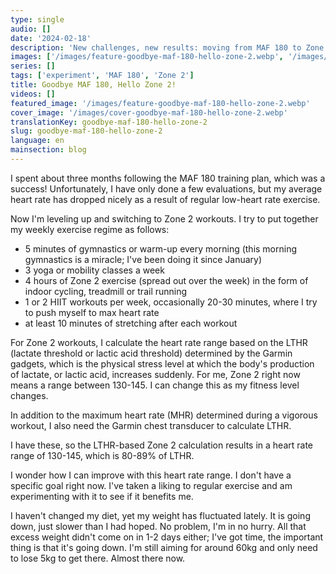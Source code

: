 ```yaml
---
type: single
audio: []
date: '2024-02-18'
description: 'New challenges, new results: moving from MAF 180 to Zone 2'
images: ['/images/feature-goodbye-maf-180-hello-zone-2.webp', '/images/cover-goodbye-maf-180-hello-zone-2.webp']
series: []
tags: ['experiment', 'MAF 180', 'Zone 2']
title: Goodbye MAF 180, Hello Zone 2!
videos: []
featured_image: '/images/feature-goodbye-maf-180-hello-zone-2.webp'
cover_image: '/images/cover-goodbye-maf-180-hello-zone-2.webp'
translationKey: goodbye-maf-180-hello-zone-2
slug: goodbye-maf-180-hello-zone-2
language: en
mainsection: blog
---
```


I spent about three months following the MAF 180 training plan, which was a success! Unfortunately, I have only done a few evaluations, but my average heart rate has dropped nicely as a result of regular low-heart rate exercise.

Now I'm leveling up and switching to Zone 2 workouts. I try to put together my weekly exercise regime as follows:

- 5 minutes of gymnastics or warm-up every morning (this morning gymnastics is a miracle; I've been doing it since January)
- 3 yoga or mobility classes a week
- 4 hours of Zone 2 exercise (spread out over the week) in the form of indoor cycling, treadmill or trail running
- 1 or 2 HIIT workouts per week, occasionally 20-30 minutes, where I try to push myself to max heart rate
- at least 10 minutes of stretching after each workout

For Zone 2 workouts, I calculate the heart rate range based on the LTHR (lactate threshold or lactic acid threshold) determined by the Garmin gadgets, which is the physical stress level at which the body's production of lactate, or lactic acid, increases suddenly. For me, Zone 2 right now means a range between 130-145. I can change this as my fitness level changes.

In addition to the maximum heart rate (MHR) determined during a vigorous workout, I also need the Garmin chest transducer to calculate LTHR.

I have these, so the LTHR-based Zone 2 calculation results in a heart rate range of 130-145, which is 80-89% of LTHR.

I wonder how I can improve with this heart rate range. I don't have a specific goal right now. I've taken a liking to regular exercise and am experimenting with it to see if it benefits me.

I haven't changed my diet, yet my weight has fluctuated lately. It is going down, just slower than I had hoped. No problem, I'm in no hurry. All that excess weight didn't come on in 1-2 days either; I've got time, the important thing is that it's going down. I'm still aiming for around 60kg and only need to lose 5kg to get there. Almost there now.